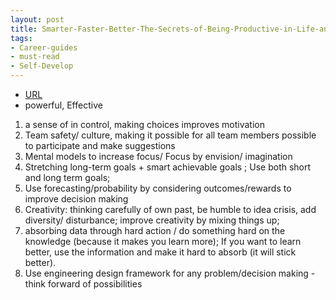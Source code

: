 ```yaml
---
layout: post
title: Smarter-Faster-Better-The-Secrets-of-Being-Productive-in-Life-and-Business
tags:
- Career-guides
- must-read
- Self-Develop
---
```



- [URL](https://www.audible.com/pd/Smarter-Faster-Better-The-Secrets-of-Being-Productive-in-Life-and-Business-Audiobook/B017WRZO9U)
-  powerful, Effective


1. a sense of in control, making choices improves  motivation
2. Team safety/ culture, making it possible for  all team members possible to participate and make suggestions
3. Mental models to increase focus/ Focus by envision/ imagination
4. Stretching long-term goals +  smart achievable goals ; Use both short and long term goals; 
5. Use forecasting/probability by considering outcomes/rewards to improve decision making
6. Creativity: thinking carefully of own past, be humble to idea crisis, add diversity/ disturbance; improve creativity by mixing things up; 
7. absorbing data through hard action / do something hard on the knowledge (because it makes you learn more); If you want to learn better, use the information and make it hard to absorb (it will stick better).
8. Use engineering design framework for any problem/decision making - think forward of possibilities




